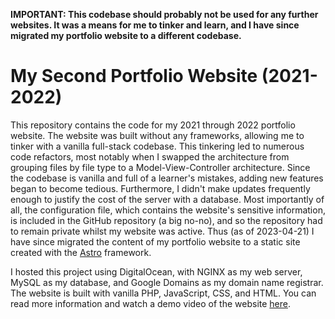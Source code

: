 **IMPORTANT: This codebase should probably not be used for any further websites. It was a means for me to tinker and learn, and I have since migrated my portfolio website to a different codebase.**

# My Second Portfolio Website (2021-2022)
This repository contains the code for my 2021 through 2022 portfolio website. The website was built without any frameworks, allowing me to tinker with a vanilla full-stack codebase.
This tinkering led to numerous code refactors, most notably when I swapped the architecture from grouping files by file type to a Model-View-Controller architecture.
Since the codebase is vanilla and full of a learner's mistakes, adding new features began to become tedious. Furthermore, I didn't make updates frequently enough to justify the cost of the server with a database. 
Most importantly of all, the configuration file, which contains the website's sensitive information, is included in the GitHub repository (a big no-no), and so the repository had to remain private whilst my website was active.
Thus (as of 2023-04-21) I have since migrated the content of my portfolio website to a static site created with the [Astro](https://astro.build/) framework.

I hosted this project using DigitalOcean, with NGINX as my web server, MySQL as my database, and Google Domains as my domain name registrar.
The website is built with vanilla PHP, JavaScript, CSS, and HTML. You can read more information and watch a demo video of the website [here](https://tylerwittig.com/projects/portfolio-2022/).
